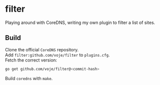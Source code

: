 # filter
Playing around with CoreDNS, writing my own plugin to filter a list of sites.

## Build
Clone the official `CoreDNS` repository.   
Add `filter:github.com/voje/filter` to `plugins.cfg`.   
Fetch the correct version:
```bash
go get github.com/voje/filter@<commit-hash>
```
Build `coredns` with `make`.   
